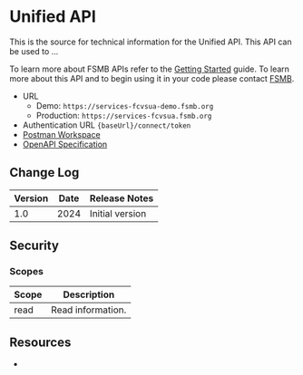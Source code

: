 # Unified API

This is the source for technical information for the Unified API. This API can be used to ...

To learn more about FSMB APIs refer to the [Getting Started](https://github.com/fsmb/api-docs) guide. To learn more about this API and to begin using it in your code please contact [FSMB](mailto:).

- URL
  - Demo: `https://services-fcvsua-demo.fsmb.org`
  - Production: `https://services-fcvsua.fsmb.org`
- Authentication URL `{baseUrl}/connect/token`
- [Postman Workspace](https://www.postman.com/crimson-shadow-2749/workspace/public-fsmb/collection/)
- [OpenAPI Specification](https://services-fcvsua-demo.fsmb.org/swagger/v1/swagger.json)


## Change Log

| Version | Date | Release Notes |
| - | - | - |
| 1.0 | 2024 | Initial version |

## Security

### Scopes

| Scope | Description |
| - | - |
| read | Read information. |

## Resources

- [](docs/)